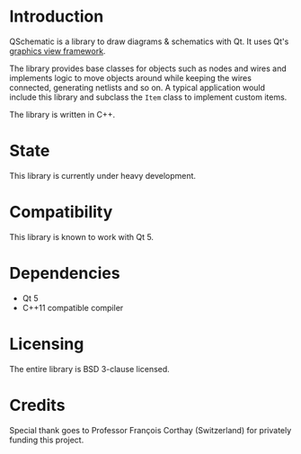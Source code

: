 # Introduction
QSchematic is a library to draw diagrams & schematics with Qt. It uses Qt's [graphics view framework](http://doc.qt.io/qt-5/graphicsview.html).

The library provides base classes for objects such as nodes and wires and implements logic to move objects around while keeping the wires connected, generating netlists and so on. A typical application would include this library and subclass the `Item` class to implement custom items.

The library is written in C++.

# State
This library is currently under heavy development.

# Compatibility
This library is known to work with Qt 5.

# Dependencies
  - Qt 5
  - C++11 compatible compiler


# Licensing
The entire library is BSD 3-clause licensed.

# Credits
Special thank goes to Professor François Corthay (Switzerland) for privately funding this project.
